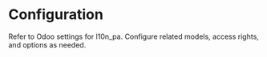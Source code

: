 # Configuration

Refer to Odoo settings for l10n_pa. Configure related models, access rights, and options as needed.
